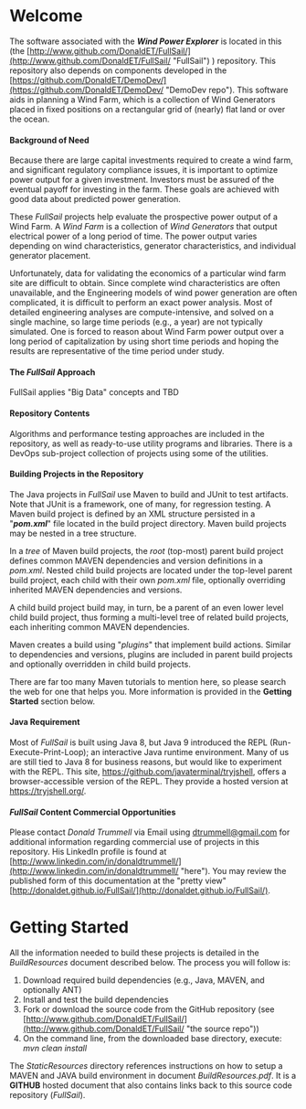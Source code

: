 # Welcome

The software associated with the ***Wind Power Explorer*** is located in this (the [http://www.github.com/DonaldET/FullSail/](http://www.github.com/DonaldET/FullSail/ "FullSail") ) repository. This repository also depends on components developed in the [https://github.com/DonaldET/DemoDev/](https://github.com/DonaldET/DemoDev/ "DemoDev repo"). This software aids in planning a Wind Farm, which is a collection of Wind Generators placed in fixed positions on a rectangular grid of (nearly) flat land or over the ocean.

#### Background of Need

Because there are large capital investments required to create a wind farm, and significant regulatory compliance issues, it is important to optimize power output for a given investment. Investors must be assured of the eventual payoff for investing in the farm. These goals are achieved with good data about predicted power generation.

These *FullSail* projects help evaluate the prospective power output of a Wind Farm. A *Wind Farm* is a collection of *Wind Generators* that output electrical power of a long period of time. The power output varies depending on wind characteristics, generator characteristics, and individual generator placement. 

Unfortunately, data for validating the economics of a particular wind farm site are difficult to obtain. Since complete wind characteristics are often unavailable, and the Engineering models of wind power generation are often complicated, it is difficult to perform an exact power analysis. Most of detailed engineering analyses are compute-intensive, and solved on a single machine, so large time periods (e.g., a year) are not typically simulated. One is forced to reason about Wind Farm power output over a long period of capitalization by using short time periods and hoping the results are representative of the time period under study.

#### The *FullSail* Approach

FullSail applies "Big Data" concepts and TBD

#### Repository Contents

Algorithms and performance testing approaches are included in the repository, as well as ready-to-use utility programs and libraries. There is a DevOps sub-project collection of projects using some of the utilities.

#### Building Projects in the Repository

The Java projects in *FullSail* use Maven to build and JUnit to test artifacts. Note that JUnit is a framework, one of many, for regression testing.  A Maven build project is defined by an XML structure persisted in a "***pom.xml***" file located in the build project directory. Maven build projects may be nested in a tree structure.

In a *tree* of Maven build projects, the _root_ (top-most) parent build project defines common MAVEN dependencies and version definitions in a *pom.xml*. Nested child build projects are located under the top-level parent build project, each child with their own *pom.xml* file, optionally overriding inherited MAVEN dependencies and versions.

A child build project build may, in turn, be a parent of an even lower level child build project, thus forming a multi-level tree of related build projects, each inheriting common MAVEN dependencies.

Maven creates a build using "*plugins*" that implement build actions. Similar to dependencies and versions, plugins are included in parent build projects and optionally overridden in child build projects.

There are far too many Maven tutorials to mention here, so please search the web for one that helps you. More information is provided in the **Getting Started** section below.

#### Java Requirement

Most of *FullSail* is built using Java 8, but Java 9 introduced the REPL (Run-Execute-Print-Loop); an interactive Java runtime environment. Many of us are still tied to Java 8 for business reasons, but would like to experiment with the REPL. This site, https://github.com/javaterminal/tryjshell, offers a browser-accessible version of the REPL. They provide a hosted version at https://tryjshell.org/.

#### *FullSail* Content Commercial Opportunities

Please contact _Donald Trummell_ via Email using dtrummell@gmail.com for additional information regarding commercial use of projects in this repository.  His LinkedIn profile is found at [http://www.linkedin.com/in/donaldtrummell/](http://www.linkedin.com/in/donaldtrummell/ "here"). You may review the published form of this documentation at the "pretty view" [http://donaldet.github.io/FullSail/](http://donaldet.github.io/FullSail/).

# Getting Started

All the information needed to build these projects is detailed in the _BuildResources_ document described below.  The process you will follow is:
 1. Download required build dependencies (e.g., Java, MAVEN, and optionally ANT)
 2. Install and test the build dependencies
 3. Fork or download the source code from the GitHub repository (see [http://www.github.com/DonaldET/FullSail/](http://www.github.com/DonaldET/FullSail/ "the source repo"))
 4. On the command line, from the downloaded base directory, execute:
    _mvn clean install_

The _StaticResources_ directory references instructions on how to setup a MAVEN and JAVA build environment in document _BuildResources.pdf_. It is a **GITHUB** hosted document that also contains links back to this source code repository (*FullSail*).